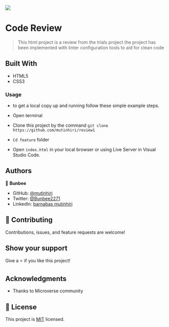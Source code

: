 ![](https://img.shields.io/badge/Microverse-blueviolet)

# Code Review
>This html project is a review from the trials project 
>the project has been implemented with linter configuration tools to aid for clean code
>
## Built With

- HTML5
- CSS3

### Usage
 - to get a local copy up and running follow these simple example steps.

- Open terminal

- Clone this project by the command `git clone https://github.com/mutinhiri/review1`

- `Cd feature` folder

- Open `index.html` in your local browser or using Live Server in Visual Studio Code.


## Authors

👤 **Bunbee**

- GitHub: [@mutinhiri](https://github.com/mutinhiri)
- Twitter: [@Bunbee2271](https://twitter.com/@Bunbee2271)
- LinkedIn: [barnabas mutinhiri](https://linkedin.com/in/bunbee)


## 🤝 Contributing

Contributions, issues, and feature requests are welcome!


## Show your support

Give a ⭐️ if you like this project!

## Acknowledgments

- Thanks to Microverse community

## 📝 License

This project is [MIT](./MIT.md) licensed.
